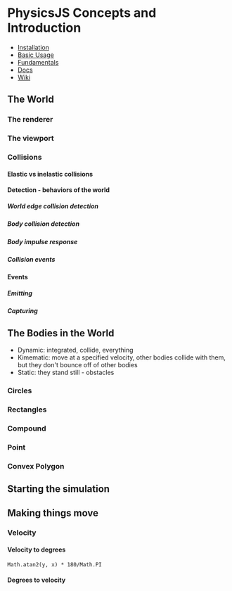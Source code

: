 # PhysicsJS Concepts and Introduction

* [Installation](http://wellcaffeinated.net/PhysicsJS/installation)
* [Basic Usage](http://wellcaffeinated.net/PhysicsJS/basic-usage)
* [Fundamentals](https://github.com/wellcaffeinated/PhysicsJS/wiki/Fundamentals)
* [Docs](http://wellcaffeinated.net/PhysicsJS/docs/)
* [Wiki](https://github.com/wellcaffeinated/PhysicsJS/wiki)

## The World

### The renderer
### The viewport

### Collisions

#### Elastic vs inelastic collisions

#### Detection - behaviors of the world

##### World edge collision detection
##### Body collision detection
##### Body impulse response
##### Collision events

#### Events

##### Emitting
##### Capturing

## The Bodies in the World

* Dynamic: integrated, collide, everything
* Kimematic: move at a specified velocity, other bodies collide with them, but they don't bounce off of other bodies
* Static: they stand still - obstacles

### Circles

### Rectangles

### Compound

### Point

### Convex Polygon

## Starting the simulation

## Making things move

### Velocity

#### Velocity to degrees

`Math.atan2(y, x) * 180/Math.PI`

#### Degrees to velocity

